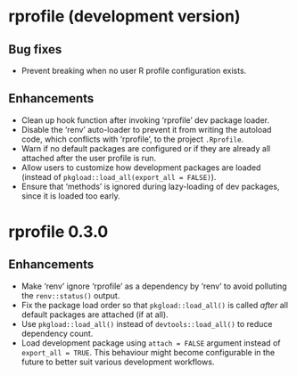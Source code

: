 # rprofile (development version)

## Bug fixes

* Prevent breaking when no user R profile configuration exists.


## Enhancements

* Clean up hook function after invoking ‘rprofile’ dev package loader.
* Disable the ‘renv’ auto-loader to prevent it from writing the autoload code, which conflicts with ‘rprofile’, to the project `.Rprofile`.
* Warn if no default packages are configured or if they are already all attached after the user profile is run.
* Allow users to customize how development packages are loaded (instead of `pkgload::load_all(export_all = FALSE)`).
* Ensure that ‘methods’ is ignored during lazy-loading of dev packages, since it is loaded too early.


# rprofile 0.3.0

## Enhancements

* Make ‘renv’ ignore ‘rprofile’ as a dependency by ‘renv’ to avoid polluting the `renv::status()` output.
* Fix the package load order so that `pkgload::load_all()` is called *after* all default packages are attached (if at all).
* Use `pkgload::load_all()` instead of `devtools::load_all()` to reduce dependency count.
* Load development package using `attach = FALSE` argument instead of `export_all = TRUE`. This behaviour might become configurable in the future to better suit various development workflows.
